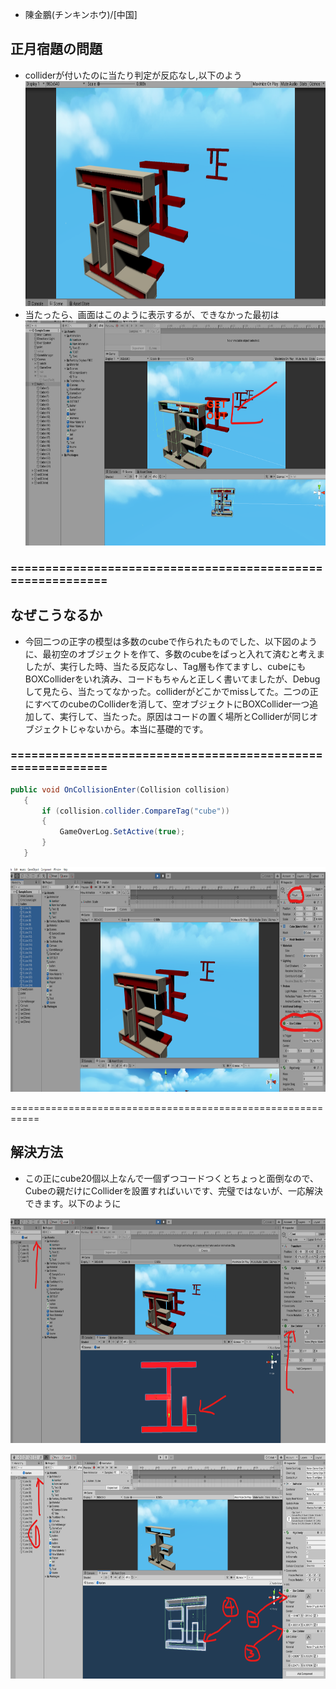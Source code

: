
- 陳金鵬(チンキンホウ)/[中国]

## 正月宿題の問題

- colliderが付いたのに当たり判定が反応なし,以下のよう
[<img src="images/sei-1.png" alt="" style="height: 360px">]()
- 当たったら、画面はこのように表示するが、できなかった最初は
[<img src="images/sei-6.png" alt="" style="height: 360px">]()

### ===========================================================

## なぜこうなるか

- 今回二つの正字の模型は多数のcubeで作られたものでした、以下図のように、最初空のオブジェクトを作て、多数のcubeをぱっと入れて済むと考えましたが、実行した時、当たる反応なし、Tag層も作てますし、cubeにもBOXColliderをいれ済み、コードもちゃんと正しく書いてましたが、Debugして見たら、当たってなかった。colliderがどこかでmissしてた。二つの正にすべてのcubeのColliderを消して、空オブジェクトにBOXCollider一つ追加して、実行して、当たった。原因はコードの置く場所とColliderが同じオブジェクトじゃないから。本当に基礎的です。
### ===========================================================
```cs
public void OnCollisionEnter(Collision collision)
   {
       if (collision.collider.CompareTag("cube"))
       {
           GameOverLog.SetActive(true);
       }
   }
```
   [<img src="images/sei-2.png" alt="" style="height: 360px">]()

===========================================================

## 解決方法

- この正にcube20個以上なんで一個ずつコードつくとちょっと面倒なので、Cubeの親だけにColliderを設置すればいいです、完璧ではないが、一応解決できます。以下のように


[<img src="images/sei-4.png" alt="" style="height: 360px">]()

[<img src="images/sei-5.png" alt="" style="height: 360px">]()
